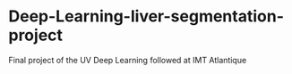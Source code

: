 # Deep-Learning-liver-segmentation-project
 Final project of the UV Deep Learning followed at IMT Atlantique
